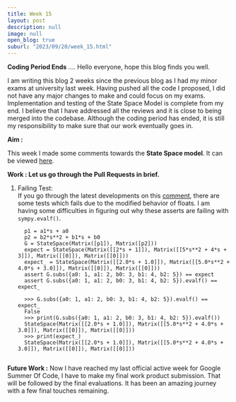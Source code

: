 ```yaml
---
title: Week 15
layout: post
description: null
image: null
open_blog: true
suburl: "2023/09/20/week_15.html"
---
```

**Coding Period Ends**
.... Hello everyone, hope this blog finds you well.

I am writing this blog 2 weeks since the previous blog as I had my minor exams at university last week. Having pushed all the code I proposed, I did not have any major changes to make and could focus on my exams. Implementation and testing of the State Space Model is complete from my end. I believe that I have addressed all the reviews and it is close to being merged into the codebase. Although the coding period has ended, it is still my responsibility to make sure that our work eventually goes in. 

**Aim :**

This week I made some comments towards the **State Space model**. It can be viewed [here](https://github.com/sympy/sympy/pull/25473). 

**Work : Let us go through the Pull Requests in brief.**
1. Failing Test: \
   If you go through the latest developments on this [comment](https://github.com/sympy/sympy/pull/25473#discussion_r1326286494), there are some tests which fails due to the modified behavior of floats. I am having some difficulties in figuring out why these asserts are failing with `sympy.evalf()`.

   ```
     p1 = a1*s + a0
     p2 = b2*s**2 + b1*s + b0
     G = StateSpace(Matrix([p1]), Matrix([p2]))
     expect = StateSpace(Matrix([[2*s + 1]]), Matrix([[5*s**2 + 4*s + 3]]), Matrix([[0]]), Matrix([[0]]))
     expect_ = StateSpace(Matrix([[2.0*s + 1.0]]), Matrix([[5.0*s**2 + 4.0*s + 3.0]]), Matrix([[0]]), Matrix([[0]]))
     assert G.subs({a0: 1, a1: 2, b0: 3, b1: 4, b2: 5}) == expect
     assert G.subs({a0: 1, a1: 2, b0: 3, b1: 4, b2: 5}).evalf() == expect_
   
     >>> G.subs({a0: 1, a1: 2, b0: 3, b1: 4, b2: 5}).evalf() == expect_
     False
     >>> print(G.subs({a0: 1, a1: 2, b0: 3, b1: 4, b2: 5}).evalf())
     StateSpace(Matrix([[2.0*s + 1.0]]), Matrix([[5.0*s**2 + 4.0*s + 3.0]]), Matrix([[0]]), Matrix([[0]]))
     >>> print(expect_)
     StateSpace(Matrix([[2.0*s + 1.0]]), Matrix([[5.0*s**2 + 4.0*s + 3.0]]), Matrix([[0]]), Matrix([[0]]))
  

**Future Work :**
Now I have reached my last official active week for Google Summer Of Code, I have to make my final work product submission. That will be followed by the final evaluations. It has been an amazing journey with a few final touches remaining.
